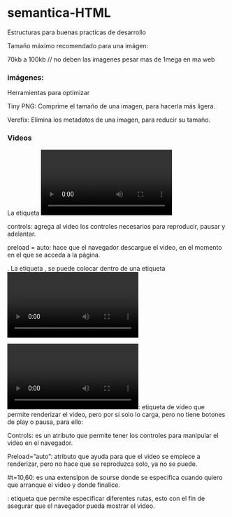 # semantica-HTML
Estructuras para buenas practicas de desarrollo

Tamaño máximo recomendado para una imágen:

70kb a 100kb   // no deben las imagenes pesar mas de 1mega en ma web
###  imágenes:

Herramientas para optimizar

Tiny PNG: Comprime el tamaño de una imagen, para hacerla más ligera.

Verefix: Elimina los metadatos de una imagen, para reducir su tamaño.

### Videos

La etiqueta <video>, tiene algunos atributos como:
.

controls: agrega al video los controles necesarios para reproducir, pausar y adelantar.

preload = auto: hace que el navegador descargue el video, en el momento en el que se acceda a la página.

.
La etiqueta <source>, se puede colocar dentro de una etiqueta <video> varias veces, para especificar diferentes rutas. Esto para asegurar que cualquier navegador pueda mostrar el video.
  
  <video src=””></video>: etiqueta de video que permite renderizar el video, pero por si solo lo carga, pero no tiene botones de play o pausa, para ello:

Controls: es un atributo que permite tener los controles para manipular el video en el navegador.

Preload=”auto”: atributo que ayuda para que el video se empiece a renderizar, pero no hace que se reproduzca solo, ya no se puede.

#t=10,60: es una extensipon de sourse donde se especifica cuando quiero que arranque el video y donde finalice.

<source />: etiqueta que permite especificar diferentes rutas, esto con el fin de asegurar que el navegador pueda mostrar el video.
  
  
